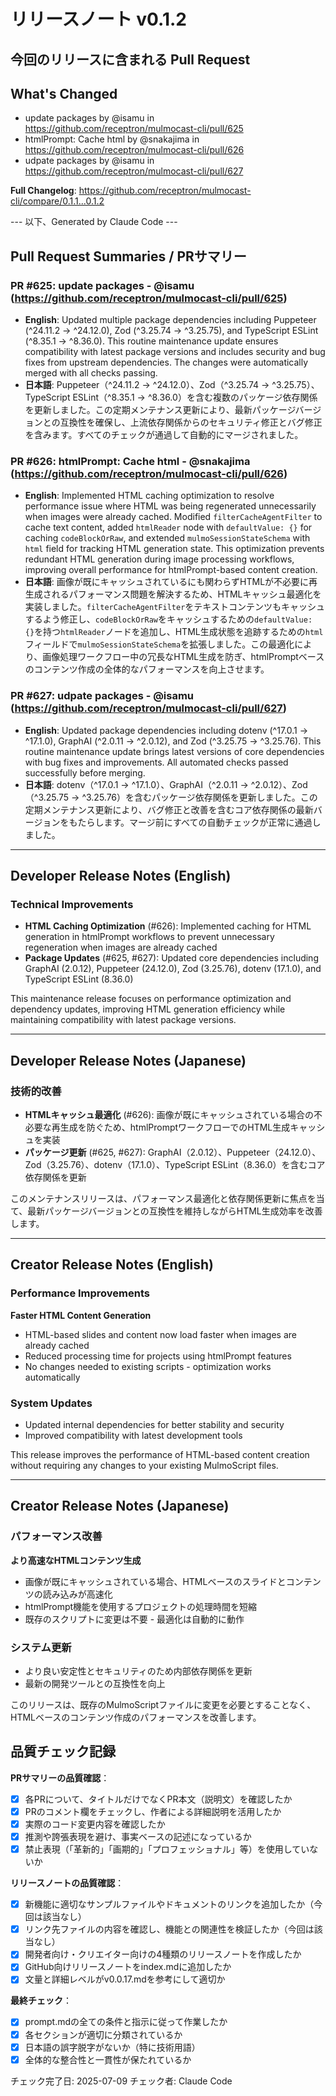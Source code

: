 # リリースノート v0.1.2

## 今回のリリースに含まれる Pull Request
## What's Changed
* update packages by @isamu in https://github.com/receptron/mulmocast-cli/pull/625
* htmlPrompt: Cache html by @snakajima in https://github.com/receptron/mulmocast-cli/pull/626
* udpate packages by @isamu in https://github.com/receptron/mulmocast-cli/pull/627

**Full Changelog**: https://github.com/receptron/mulmocast-cli/compare/0.1.1...0.1.2

--- 以下、Generated by Claude Code --- 

## Pull Request Summaries / PRサマリー

### PR #625: update packages - @isamu (https://github.com/receptron/mulmocast-cli/pull/625)
- **English**: Updated multiple package dependencies including Puppeteer (^24.11.2 → ^24.12.0), Zod (^3.25.74 → ^3.25.75), and TypeScript ESLint (^8.35.1 → ^8.36.0). This routine maintenance update ensures compatibility with latest package versions and includes security and bug fixes from upstream dependencies. The changes were automatically merged with all checks passing.
- **日本語**: Puppeteer（^24.11.2 → ^24.12.0）、Zod（^3.25.74 → ^3.25.75）、TypeScript ESLint（^8.35.1 → ^8.36.0）を含む複数のパッケージ依存関係を更新しました。この定期メンテナンス更新により、最新パッケージバージョンとの互換性を確保し、上流依存関係からのセキュリティ修正とバグ修正を含みます。すべてのチェックが通過して自動的にマージされました。

### PR #626: htmlPrompt: Cache html - @snakajima (https://github.com/receptron/mulmocast-cli/pull/626)
- **English**: Implemented HTML caching optimization to resolve performance issue where HTML was being regenerated unnecessarily when images were already cached. Modified `filterCacheAgentFilter` to cache text content, added `htmlReader` node with `defaultValue: {}` for caching `codeBlockOrRaw`, and extended `mulmoSessionStateSchema` with `html` field for tracking HTML generation state. This optimization prevents redundant HTML generation during image processing workflows, improving overall performance for htmlPrompt-based content creation.
- **日本語**: 画像が既にキャッシュされているにも関わらずHTMLが不必要に再生成されるパフォーマンス問題を解決するため、HTMLキャッシュ最適化を実装しました。`filterCacheAgentFilter`をテキストコンテンツもキャッシュするよう修正し、`codeBlockOrRaw`をキャッシュするための`defaultValue: {}`を持つ`htmlReader`ノードを追加し、HTML生成状態を追跡するための`html`フィールドで`mulmoSessionStateSchema`を拡張しました。この最適化により、画像処理ワークフロー中の冗長なHTML生成を防ぎ、htmlPromptベースのコンテンツ作成の全体的なパフォーマンスを向上させます。

### PR #627: udpate packages - @isamu (https://github.com/receptron/mulmocast-cli/pull/627)
- **English**: Updated package dependencies including dotenv (^17.0.1 → ^17.1.0), GraphAI (^2.0.11 → ^2.0.12), and Zod (^3.25.75 → ^3.25.76). This routine maintenance update brings latest versions of core dependencies with bug fixes and improvements. All automated checks passed successfully before merging.
- **日本語**: dotenv（^17.0.1 → ^17.1.0）、GraphAI（^2.0.11 → ^2.0.12）、Zod（^3.25.75 → ^3.25.76）を含むパッケージ依存関係を更新しました。この定期メンテナンス更新により、バグ修正と改善を含むコア依存関係の最新バージョンをもたらします。マージ前にすべての自動チェックが正常に通過しました。

---

## Developer Release Notes (English)

### Technical Improvements

- **HTML Caching Optimization** (#626): Implemented caching for HTML generation in htmlPrompt workflows to prevent unnecessary regeneration when images are already cached
- **Package Updates** (#625, #627): Updated core dependencies including GraphAI (2.0.12), Puppeteer (24.12.0), Zod (3.25.76), dotenv (17.1.0), and TypeScript ESLint (8.36.0)

This maintenance release focuses on performance optimization and dependency updates, improving HTML generation efficiency while maintaining compatibility with latest package versions.

---

## Developer Release Notes (Japanese)

### 技術的改善

- **HTMLキャッシュ最適化** (#626): 画像が既にキャッシュされている場合の不必要な再生成を防ぐため、htmlPromptワークフローでのHTML生成キャッシュを実装
- **パッケージ更新** (#625, #627): GraphAI（2.0.12）、Puppeteer（24.12.0）、Zod（3.25.76）、dotenv（17.1.0）、TypeScript ESLint（8.36.0）を含むコア依存関係を更新

このメンテナンスリリースは、パフォーマンス最適化と依存関係更新に焦点を当て、最新パッケージバージョンとの互換性を維持しながらHTML生成効率を改善します。

---

## Creator Release Notes (English)

### Performance Improvements

**Faster HTML Content Generation**
- HTML-based slides and content now load faster when images are already cached
- Reduced processing time for projects using htmlPrompt features
- No changes needed to existing scripts - optimization works automatically

### System Updates
- Updated internal dependencies for better stability and security
- Improved compatibility with latest development tools

This release improves the performance of HTML-based content creation without requiring any changes to your existing MulmoScript files.

---

## Creator Release Notes (Japanese)

### パフォーマンス改善

**より高速なHTMLコンテンツ生成**
- 画像が既にキャッシュされている場合、HTMLベースのスライドとコンテンツの読み込みが高速化
- htmlPrompt機能を使用するプロジェクトの処理時間を短縮
- 既存のスクリプトに変更は不要 - 最適化は自動的に動作

### システム更新
- より良い安定性とセキュリティのため内部依存関係を更新
- 最新の開発ツールとの互換性を向上

このリリースは、既存のMulmoScriptファイルに変更を必要とすることなく、HTMLベースのコンテンツ作成のパフォーマンスを改善します。

## 品質チェック記録

**PRサマリーの品質確認**：
- [x] 各PRについて、タイトルだけでなくPR本文（説明文）を確認したか
- [x] PRのコメント欄をチェックし、作者による詳細説明を活用したか
- [x] 実際のコード変更内容を確認したか
- [x] 推測や誇張表現を避け、事実ベースの記述になっているか
- [x] 禁止表現（「革新的」「画期的」「プロフェッショナル」等）を使用していないか

**リリースノートの品質確認**：
- [x] 新機能に適切なサンプルファイルやドキュメントのリンクを追加したか（今回は該当なし）
- [x] リンク先ファイルの内容を確認し、機能との関連性を検証したか（今回は該当なし）
- [x] 開発者向け・クリエイター向けの4種類のリリースノートを作成したか
- [x] GitHub向けリリースノートをindex.mdに追加したか
- [x] 文量と詳細レベルがv0.0.17.mdを参考にして適切か

**最終チェック**：
- [x] prompt.mdの全ての条件と指示に従って作業したか
- [x] 各セクションが適切に分類されているか
- [x] 日本語の誤字脱字がないか（特に技術用語）
- [x] 全体的な整合性と一貫性が保たれているか

チェック完了日: 2025-07-09
チェック者: Claude Code